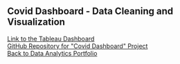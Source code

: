 ## Covid Dashboard - Data Cleaning and Visualization






[Link to the Tableau Dashboard](https://public.tableau.com/app/profile/lucino.garcia/viz/CovidDashboard2019-2021_17121143050260/Dashboard1?publish=yes) <br>
[GitHub Repository for "Covid Dashboard" Project](https://github.com/LucinoGarcia/Covid-Dashboard) <br>
[Back to Data Analytics Portfolio](https://lucinogarcia.github.io/Data-Analyst-Portfolio/)
